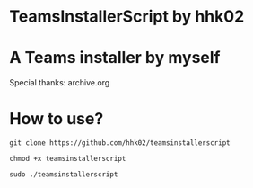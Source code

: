 # TeamsInstallerScript by hhk02 
# A Teams installer by myself
Special thanks: archive.org

# How to use?
`git clone https://github.com/hhk02/teamsinstallerscript`

`chmod +x teamsinstallerscript`

`sudo ./teamsinstallerscript`

